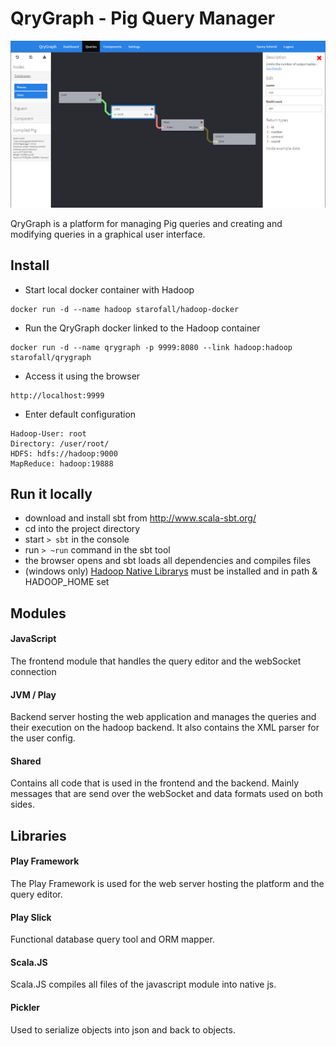 # QryGraph - Pig Query Manager
![Screenshot](screenshot.png?raw=true "Screenshot")

QryGraph is a platform for managing Pig queries and creating and modifying queries in a graphical user interface.

## Install
- Start local docker container with Hadoop
```
docker run -d --name hadoop starofall/hadoop-docker
```

- Run the QryGraph docker linked to the Hadoop container 
```
docker run -d --name qrygraph -p 9999:8080 --link hadoop:hadoop starofall/qrygraph
```

- Access it using the browser
```
http://localhost:9999
```

- Enter default configuration
```
Hadoop-User: root
Directory: /user/root/
HDFS: hdfs://hadoop:9000
MapReduce: hadoop:19888
```
   
## Run it locally

- download and install sbt from http://www.scala-sbt.org/
- cd into the project directory
- start ```> sbt``` in the console
- run ```> ~run``` command in the sbt tool
- the browser opens and sbt loads all dependencies and compiles files
- (windows only) [Hadoop Native Librarys](https://github.com/Starofall/hadoop-windows)  must be installed and in path & HADOOP_HOME set

## Modules
#### JavaScript
The frontend module that handles the query editor and the webSocket connection
#### JVM / Play
Backend server hosting the web application and manages the queries and their execution
on the hadoop backend. It also contains the XML parser for the user config.
#### Shared
Contains all code that is used in the frontend and the backend. Mainly messages that are
send over the webSocket and data formats used on both sides.

## Libraries
#### Play Framework
The Play Framework is used for the web server hosting the platform and the query editor.
#### Play Slick
Functional database query tool and ORM mapper.
#### Scala.JS
Scala.JS compiles all files of the javascript module into native js.
#### Pickler
Used to serialize objects into json and back to objects.
